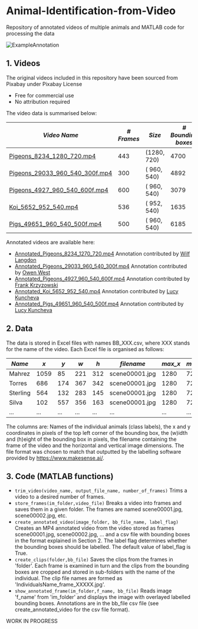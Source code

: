 # Animal-Identification-from-Video
Repository of annotated videos of multiple animals and MATLAB code for processing the data

![ExampleAnnotation](https://user-images.githubusercontent.com/18727206/138719482-354c4c32-b282-4d69-8a04-cd5851bae687.jpg)


## 1. Videos
The original videos included in this repository have been sourced from Pixabay under Pixabay License
* Free for commercial use
* No attribution required

The video data is summarised below:

*Video Name*    |     *# Frames*  |  *Size*   |   *# Bounding boxes*  |  *# Identities* 
----------------|----------------|-----------|---------------------|--------------
[Pigeons_8234_1280_720.mp4](https://lucykuncheva.co.uk/other_research/restricted_set_classification_images/Pigeons_8234_1280_720.mp4) |   443 | (1280, 720)|  4700|17
[Pigeons_29033_960_540_300f.mp4](https://lucykuncheva.co.uk/other_research/restricted_set_classification_images/Pigeons_29033_960_540_300f.mp4) |   300 | ( 960, 540)|  4892|28
[Pigeons_4927_960_540_600f.mp4](https://lucykuncheva.co.uk/other_research/restricted_set_classification_images/Pigeons_4927_960_540_600f.mp4) |   600 | ( 960, 540)|  3079|17
[Koi_5652_952_540.mp4](https://lucykuncheva.co.uk/other_research/restricted_set_classification_images/Koi_5652_952_540.mp4) |   536 | ( 952, 540)|  1635| 9
[Pigs_49651_960_540_500f.mp4](https://lucykuncheva.co.uk/other_research/restricted_set_classification_images/Pigs_49651_960_540_500f.mp4) |   500 | ( 960, 540)|  6185|26


Annotated videos are available here:
* [Annotated_Pigeons_8234_1270_720.mp4](https://lucykuncheva.co.uk/other_research/restricted_set_classification_images/Annotated_Pigeons_8234_1280_720.mp4)
    Annotation contributed by [Wilf Langdon](wll19pkk@bangor.ac.uk)   
* [Annotated_Pigeons_29033_960_540_300f.mp4](https://lucykuncheva.co.uk/other_research/restricted_set_classification_images/Annotated_Pigeons_29033_960_540_300f.mp4)
    Annotation contributed by [Owen West](wnw19njx@bangor.ac.uk)  
 * [Annotated_Pigeons_4927_960_540_600f.mp4](https://lucykuncheva.co.uk/other_research/restricted_set_classification_images/Annotated_Pigeons_4927_960_540_600f.mp4)
    Annotation contributed by [Frank Krzyzowski](eeub05@bangor.ac.uk) 
* [Annotated_Koi_5652_952_540.mp4](https://lucykuncheva.co.uk/other_research/restricted_set_classification_images/Annotated_Koi_5652_952_540.mp4)
    Annotation contributed by [Lucy Kuncheva](mas00a@bangor.ac.uk)
* [Annotated_Pigs_49651_960_540_500f.mp4](https://lucykuncheva.co.uk/other_research/restricted_set_classification_images/Annotated_Pigs_49651_960_540_500f.mp4)
    Annotation contributed by [Lucy Kuncheva](mas00a@bangor.ac.uk)



## 2. Data
The data is stored in Excel files with names BB_XXX.csv, where XXX stands for the name of the video. Each Excel file is organised as follows:

*Name*    |     *x*  |  *y*   |   *w*  |  *h*  |  *filename*   |   *max_x* |  *max_y*
--------|--------|------|------|-----|-------------|--------|-------
Mahrez	 |   1059|	  85|   221|	312|	scene00001.jpg	|1280|	720
Torres	 |   686 |	 174|   367|	342|	scene00001.jpg	|1280|	720
Sterling |	564	 |   132|   283|	145|	scene00001.jpg	|1280|	720
Silva    |	102	 |   557|   356|	163|	scene00001.jpg	|1280|	720
... | ... | ... | ... | ... | ... | ... | ... |

The columns are: Names of the individual animals (class labels), the x and y coordinates in pixels of the top left corner of the bounding box, the (w)idth and (h)eight of the bounding box in pixels, the filename containing the frame of the video and the horizontal and vertical image dimensions. The file format was chosen to match that outputted by the labelling software provided by https://www.makesense.ai/.

## 3. Code (MATLAB functions)
* `trim_video(video_name, output_file_name, number_of_frames)` Trims a video to a desired number of frames.
* `store_frames(im_folder,video_file)` Breaks a video into frames and saves them in a given folder. The frames are named scene00001.jpg, scene00002.jpg, etc.
* `create_annotated_video(image_folder, bb_file_name, label_flag)` Creates an MP4 annotated video from the video stored as frames scene00001.jpg, scene00002.jpg, ... and a csv file with bounding boxes in the format explained in Section 2. The label flag determines whether the bounding boxes should be labelled. The default value of label_flag is True.
* `create_clips(folder,bb_file)` Saves the clips from the frames in 'folder'. Each frame is examined in turn and the clips from the bounding boxes are cropped and stored in sub-folders with the name of the individual. The clip file names are formed as 'IndividualsName_frame_XXXXX.jpg'.
* `show_annotated_frame(im_folder,f_name, bb_file)` Reads image 'f_name' from 'im_folder' and displays the image with overlayed labelled bounding boxes. Annotations are in the bb_file csv file (see create_annotated_video for the csv file format). 

WORK IN PROGRESS

